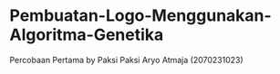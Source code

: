 # Pembuatan-Logo-Menggunakan-Algoritma-Genetika
Percobaan Pertama by Paksi
Paksi Aryo Atmaja (2070231023)
